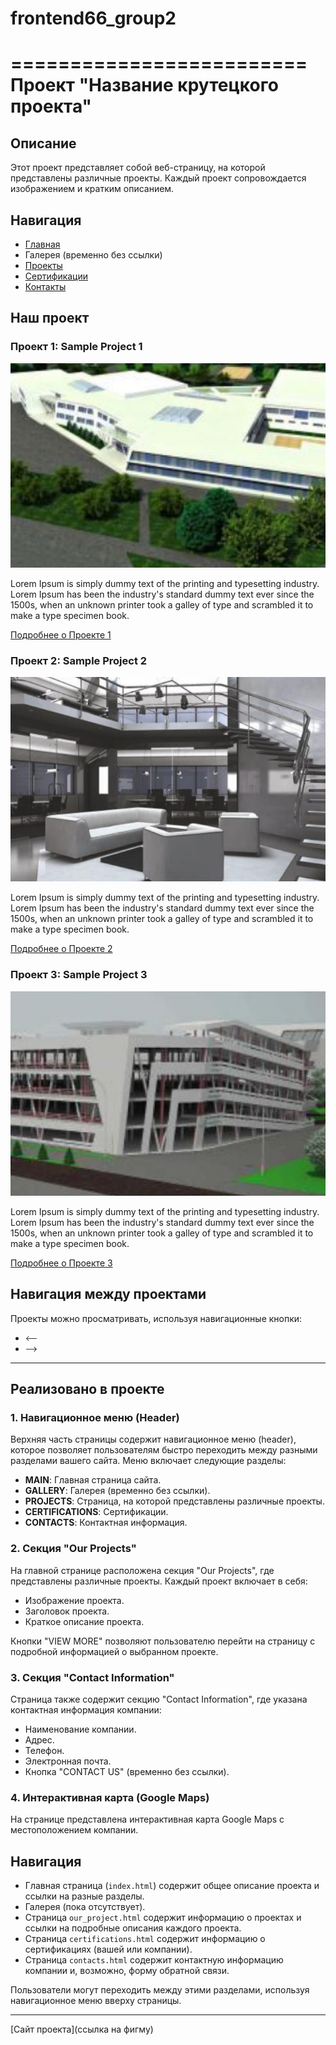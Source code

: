 # frontend66_group2

=========================
Проект "Название крутецкого проекта"
=========================

## Описание

Этот проект представляет собой веб-страницу, на которой представлены различные проекты. Каждый проект сопровождается изображением и кратким описанием.

## Навигация

- [Главная](index.html)
- Галерея (временно без ссылки)
- [Проекты](our_project.html)
- [Сертификации](certifications.html)
- [Контакты](contacts.html)

## Наш проект

### Проект 1: Sample Project 1

![Проект 1](/assets/image/image_projects_1.png)

Lorem Ipsum is simply dummy text of the printing and typesetting industry. Lorem Ipsum has been the industry's standard dummy text ever since the 1500s, when an unknown printer took a galley of type and scrambled it to make a type specimen book.

[Подробнее о Проекте 1](sample_project.html)

### Проект 2: Sample Project 2

![Проект 2](/assets/image/image_projects_2.png)

Lorem Ipsum is simply dummy text of the printing and typesetting industry. Lorem Ipsum has been the industry's standard dummy text ever since the 1500s, when an unknown printer took a galley of type and scrambled it to make a type specimen book.

[Подробнее о Проекте 2](sample_project.html)

### Проект 3: Sample Project 3

![Проект 3](/assets/image/image_projects_3.png)

Lorem Ipsum is simply dummy text of the printing and typesetting industry. Lorem Ipsum has been the industry's standard dummy text ever since the 1500s, when an unknown printer took a galley of type and scrambled it to make a type specimen book.

[Подробнее о Проекте 3](sample_project.html)

## Навигация между проектами

Проекты можно просматривать, используя навигационные кнопки:

- ![Левая кнопка](/assets/image/turn_left.png)
- ![Правая кнопка](/assets/image/turn-right.png)

---

## Реализовано в проекте

### 1. Навигационное меню (Header)

Верхняя часть страницы содержит навигационное меню (header), которое позволяет пользователям быстро переходить между разными разделами вашего сайта. Меню включает следующие разделы:

- **MAIN**: Главная страница сайта.
- **GALLERY**: Галерея (временно без ссылки).
- **PROJECTS**: Страница, на которой представлены различные проекты.
- **CERTIFICATIONS**: Сертификации.
- **CONTACTS**: Контактная информация.

### 2. Секция "Our Projects"

На главной странице расположена секция "Our Projects", где представлены различные проекты. Каждый проект включает в себя:

- Изображение проекта.
- Заголовок проекта.
- Краткое описание проекта.

Кнопки "VIEW MORE" позволяют пользователю перейти на страницу с подробной информацией о выбранном проекте.

### 3. Секция "Contact Information"

Страница также содержит секцию "Contact Information", где указана контактная информация компании:

- Наименование компании.
- Адрес.
- Телефон.
- Электронная почта.
- Кнопка "CONTACT US" (временно без ссылки).

### 4. Интерактивная карта (Google Maps)

На странице представлена интерактивная карта Google Maps с местоположением компании.

## Навигация

- Главная страница (`index.html`) содержит общее описание проекта и ссылки на разные разделы.
- Галерея (пока отсутствует).
- Страница `our_project.html` содержит информацию о проектах и ссылки на подробные описания каждого проекта.
- Страница `certifications.html` содержит информацию о сертификациях (вашей или компании).
- Страница `contacts.html` содержит контактную информацию компании и, возможно, форму обратной связи.

Пользователи могут переходить между этими разделами, используя навигационное меню вверху страницы.

---

[Сайт проекта](ссылка на фигму)
